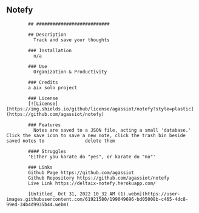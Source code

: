   ## Notefy

            ## ###########################

            ## Description
              Track and save your thoughts
            
            ### Installation
              n/a
            
            ### Use
              Organization & Productivity
            
            ### Credits
            a ∆ix solo project
            
            ### License
            [![License][https://img.shields.io/github/license/agassiot/notefy?style=plastic](https://github.com/agassiot/notefy)
            
            ### Features
              Notes are saved to a JSON file, acting a small 'database.' Click the save icon to save a new note, click the trash bin beside saved notes to               delete them
              
            #### Struggles
            'Either you karate do "yes", or karate do "no"'
            
            ### Links
            Github Page https://github.com/agassiot
            Github Repository https://github.com/agassiot/notefy
            Live Link https://deltaix-notefy.herokuapp.com/
            
            [Untitled_ Oct 31, 2022 10_32 AM (1).webm](https://user-images.githubusercontent.com/61921580/199049696-bd05008b-c465-4dc8-99ed-34b4d9935b44.webm)


    
        
